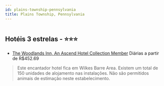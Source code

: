 ```yaml
---
id: plains-township-pennsylvania
title: Plains Township, Pennsylvania
---
```


<center><img src="http://photos.hotelbeds.com/giata/20/201031/201031a_hb_a_003.jpg" alt="" /></center>


## Hotéis 3 estrelas - ⭐️⭐️⭐️

-    [The Woodlands Inn, An Ascend Hotel Collection Member](https://www.hurb.com/hoteis/plains-township/the-woodlands-inn-an-ascend-hotel-collection-member-JNP-JP444912?cmp=18055) Diárias a partir de R$452.69
   > Este encantador hotel fica em Wilkes Barre Area. Existem um total de 150 unidades de alojamento nas instalações. Não são permitidos animais de estimação neste estabelecimento. 
